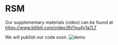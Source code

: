 # RSM

Our supplementary materials (video) can be found at  https://www.bilibili.com/video/BV1nu4y1a7LT

We will publish our code soon.
![demo](https://github.com/aoihd/RSM/assets/141041853/43691bf3-5427-41a3-aa3f-cb5db8bd486c)
